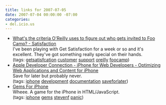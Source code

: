 ```yaml
---
title: links for 2007-07-05
date: 2007-07-04 00:00:00 -07:00
categories:
- del.icio.us
---
```


<ul class="delicious">
    <li>
        <div class="delicious-link"><a href="http://getsatisfaction.com/foocamp/topics/767-What_s_the_criteria_O_Reilly_uses_to_figure_out_who_gets_invited_to_Foo_Camp">What's the criteria O'Reilly uses to figure out who gets invited to Foo Camp? - Satisfaction</a></div>
        <div class="delicious-extended">I've been playing with Get Satisfaction for a week or so and it's excellent. They've got something really special on their hands.</div>
        <div class="delicious-tags">(tags: <a href="http://del.icio.us/torrez/getsatisfcation">getsatisfcation</a> <a href="http://del.icio.us/torrez/customer">customer</a> <a href="http://del.icio.us/torrez/support">support</a> <a href="http://del.icio.us/torrez/oreilly">oreilly</a> <a href="http://del.icio.us/torrez/foocamp">foocamp</a>)</div>
    </li>
    <li>
        <div class="delicious-link"><a href="http://developer.apple.com/iphone/designingcontent.html">Apple Developer Connection - iPhone for Web Developers - Optimizing Web Applications and Content for iPhone</a></div>
        <div class="delicious-extended">Save for later but probably never.</div>
        <div class="delicious-tags">(tags: <a href="http://del.icio.us/torrez/iphone">iphone</a> <a href="http://del.icio.us/torrez/development">development</a> <a href="http://del.icio.us/torrez/documentation">documentation</a> <a href="http://del.icio.us/torrez/saveforlater">saveforlater</a>)</div>
    </li>
    <li>
        <div class="delicious-link"><a href="http://stevenf.com/iphone/gems/">Gems For iPhone</a></div>
        <div class="delicious-extended">Wheee. A game for the iPhone in HTML/JavaScript.</div>
        <div class="delicious-tags">(tags: <a href="http://del.icio.us/torrez/iphone">iphone</a> <a href="http://del.icio.us/torrez/gems">gems</a> <a href="http://del.icio.us/torrez/stevenf">stevenf</a> <a href="http://del.icio.us/torrez/panic">panic</a>)</div>
    </li>
</ul>
